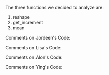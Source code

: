 The three functions we decided to analyze are:
1. reshape
2. get_increment
3. mean

Comments on Jordeen's Code:

Comments on Lisa's Code: 

Comments on Alon's Code:

Comments on Ying's Code:
